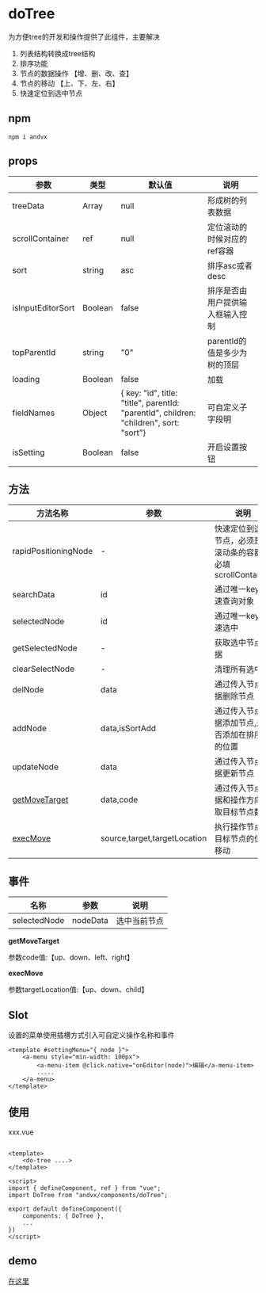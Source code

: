 #  doTree

为方便tree的开发和操作提供了此组件，主要解决

1. 列表结构转换成tree结构
2. 排序功能
3. 节点的数据操作 【增、删、改、查】
4. 节点的移动 【上、下、左、右】
5. 快速定位到选中节点

## npm
```
npm i andvx
```

## props

| 参数              | 类型    | 默认值                                                                                  | 说明                             |
| ----------------- | ------- | --------------------------------------------------------------------------------------- | -------------------------------- |
| treeData          | Array   | null                                                                                    | 形成树的列表数据                 |
| scrollContainer   | ref     | null                                                                                    | 定位滚动的时候对应的ref容器      |
| sort              | string  | asc                                                                                     | 排序asc或者desc                  |
| isInputEditorSort | Boolean | false                                                                                   | 排序是否由用户提供输入框输入控制 |
| topParentId       | string  | "0"                                                                                     | parentId的值是多少为树的顶层     |
| loading           | Boolean | false                                                                                   | 加载                             |
| fieldNames        | Object  | { key: "id", title: "title", parentId: "parentId",  children: "children", sort: "sort"} | 可自定义子字段明                 |
| isSetting         | Boolean | false                                                                                   | 开启设置按钮                     |

## 方法

| 方法名称                        | 参数                         | 说明                                                          | 结果             |
| ------------------------------- | ---------------------------- | ------------------------------------------------------------- | ---------------- |
| rapidPositioningNode            | -                            | 快速定位到选中节点，必须是有滚动条的容器且必填scrollContainer | void             |
| searchData                      | id                           | 通过唯一key快速查询对象                                       | {item,index,ary} |
| selectedNode                    | id                           | 通过唯一key快速选中                                           | nodeData         |
| getSelectedNode                 | -                            | 获取选中节点数据                                              | {item,index,ary} |
| clearSelectNode                 | -                            | 清理所有选中                                                  | void             |
| delNode                         | data                         | 通过传入节点数据删除节点                                      | void             |
| addNode                         | data,isSortAdd               | 通过传入节点数据添加节点,是否添加在排序值的位置               | void             |
| updateNode                      | data                         | 通过传入节点数据更新节点                                      | void             |
| [getMoveTarget](#getmovetarget) | data,code                    | 通过传入节点数据和操作方向获取目标节点数据                    | {error,target}   |
| [execMove](#execmove)           | source,target,targetLocation | 执行操作节点对目标节点的位置移动                              | void             |

 ## 事件

 | 名称         | 参数     | 说明         |
 | ------------ | -------- | ------------ |
 | selectedNode | nodeData | 选中当前节点 |
   
**getMoveTarget**

参数code值:【up、down、left、right】


**execMove**

参数targetLocation值:【up、down、child】


## Slot 

设置的菜单使用插槽方式引入可自定义操作名称和事件

```
<template #settingMenu="{ node }">
    <a-menu style="min-width: 100px">
        <a-menu-item @click.native="onEditor(node)">编辑</a-menu-item>
        .....
    </a-menu>
</template>
```


## 使用

xxx.vue

```

<template>
    <do-tree ....>
</template>

<script>
import { defineComponent, ref } from "vue";
import DoTree from "andvx/components/doTree";

export default defineComponent({
    components: { DoTree },
    ...
})
</script>
```



## demo 

[在这里](../../src/views/tree/index.vue)